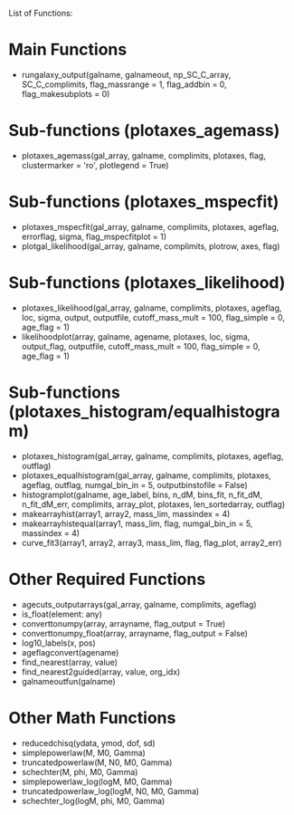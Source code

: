List of Functions:

# Main Functions
- rungalaxy_output(galname, galnameout, np_SC_C_array, SC_C_complimits, flag_massrange = 1, flag_addbin = 0, flag_makesubplots = 0)

# Sub-functions (plotaxes_agemass)
- plotaxes_agemass(gal_array, galname, complimits, plotaxes, flag, clustermarker = 'ro', plotlegend = True)

# Sub-functions (plotaxes_mspecfit)
- plotaxes_mspecfit(gal_array, galname, complimits, plotaxes, ageflag, errorflag, sigma, flag_mspecfitplot = 1)
- plotgal_likelihood(gal_array, galname, complimits, plotrow, axes, flag)

# Sub-functions (plotaxes_likelihood)
- plotaxes_likelihood(gal_array, galname, complimits, plotaxes, ageflag, loc, sigma, output, outputfile, cutoff_mass_mult = 100, flag_simple = 0, age_flag = 1)
- likelihoodplot(array, galname, agename, plotaxes, loc, sigma, output_flag, outputfile, cutoff_mass_mult = 100, flag_simple = 0, age_flag = 1)

# Sub-functions (plotaxes_histogram/equalhistogram)
- plotaxes_histogram(gal_array, galname, complimits, plotaxes, ageflag, outflag)
- plotaxes_equalhistogram(gal_array, galname, complimits, plotaxes, ageflag, outflag, numgal_bin_in = 5, outputbinstofile = False)
- histogramplot(galname, age_label, bins, n_dM, bins_fit, n_fit_dM, n_fit_dM_err, complimits, array_plot, plotaxes, len_sortedarray, outflag)
- makearrayhist(array1, array2, mass_lim, massindex = 4)
- makearrayhistequal(array1, mass_lim, flag, numgal_bin_in = 5, massindex = 4)
- curve_fit3(array1, array2, array3, mass_lim, flag, flag_plot, array2_err)

# Other Required Functions
- agecuts_outputarrays(gal_array, galname, complimits, ageflag)
- is_float(element: any)
- converttonumpy(array, arrayname, flag_output = True)
- converttonumpy_float(array, arrayname, flag_output = False)
- log10_labels(x, pos)
- ageflagconvert(agename)
- find_nearest(array, value)
- find_nearest2guided(array, value, org_idx)
- galnameoutfun(galname)

# Other Math Functions
- reducedchisq(ydata, ymod, dof, sd)
- simplepowerlaw(M, M0, Gamma)
- truncatedpowerlaw(M, N0, M0, Gamma)
- schechter(M, phi, M0, Gamma)
- simplepowerlaw_log(logM, M0, Gamma)
- truncatedpowerlaw_log(logM, N0, M0, Gamma)
- schechter_log(logM, phi, M0, Gamma)